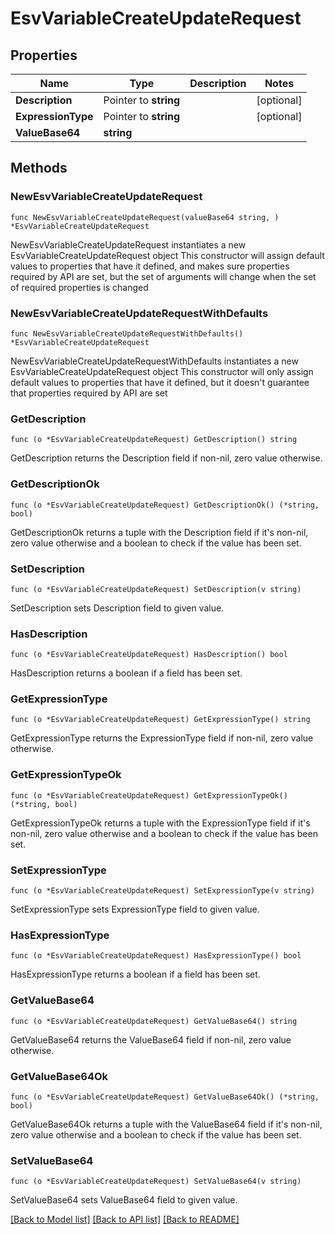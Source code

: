 # EsvVariableCreateUpdateRequest

## Properties

Name | Type | Description | Notes
------------ | ------------- | ------------- | -------------
**Description** | Pointer to **string** |  | [optional] 
**ExpressionType** | Pointer to **string** |  | [optional] 
**ValueBase64** | **string** |  | 

## Methods

### NewEsvVariableCreateUpdateRequest

`func NewEsvVariableCreateUpdateRequest(valueBase64 string, ) *EsvVariableCreateUpdateRequest`

NewEsvVariableCreateUpdateRequest instantiates a new EsvVariableCreateUpdateRequest object
This constructor will assign default values to properties that have it defined,
and makes sure properties required by API are set, but the set of arguments
will change when the set of required properties is changed

### NewEsvVariableCreateUpdateRequestWithDefaults

`func NewEsvVariableCreateUpdateRequestWithDefaults() *EsvVariableCreateUpdateRequest`

NewEsvVariableCreateUpdateRequestWithDefaults instantiates a new EsvVariableCreateUpdateRequest object
This constructor will only assign default values to properties that have it defined,
but it doesn't guarantee that properties required by API are set

### GetDescription

`func (o *EsvVariableCreateUpdateRequest) GetDescription() string`

GetDescription returns the Description field if non-nil, zero value otherwise.

### GetDescriptionOk

`func (o *EsvVariableCreateUpdateRequest) GetDescriptionOk() (*string, bool)`

GetDescriptionOk returns a tuple with the Description field if it's non-nil, zero value otherwise
and a boolean to check if the value has been set.

### SetDescription

`func (o *EsvVariableCreateUpdateRequest) SetDescription(v string)`

SetDescription sets Description field to given value.

### HasDescription

`func (o *EsvVariableCreateUpdateRequest) HasDescription() bool`

HasDescription returns a boolean if a field has been set.

### GetExpressionType

`func (o *EsvVariableCreateUpdateRequest) GetExpressionType() string`

GetExpressionType returns the ExpressionType field if non-nil, zero value otherwise.

### GetExpressionTypeOk

`func (o *EsvVariableCreateUpdateRequest) GetExpressionTypeOk() (*string, bool)`

GetExpressionTypeOk returns a tuple with the ExpressionType field if it's non-nil, zero value otherwise
and a boolean to check if the value has been set.

### SetExpressionType

`func (o *EsvVariableCreateUpdateRequest) SetExpressionType(v string)`

SetExpressionType sets ExpressionType field to given value.

### HasExpressionType

`func (o *EsvVariableCreateUpdateRequest) HasExpressionType() bool`

HasExpressionType returns a boolean if a field has been set.

### GetValueBase64

`func (o *EsvVariableCreateUpdateRequest) GetValueBase64() string`

GetValueBase64 returns the ValueBase64 field if non-nil, zero value otherwise.

### GetValueBase64Ok

`func (o *EsvVariableCreateUpdateRequest) GetValueBase64Ok() (*string, bool)`

GetValueBase64Ok returns a tuple with the ValueBase64 field if it's non-nil, zero value otherwise
and a boolean to check if the value has been set.

### SetValueBase64

`func (o *EsvVariableCreateUpdateRequest) SetValueBase64(v string)`

SetValueBase64 sets ValueBase64 field to given value.



[[Back to Model list]](../README.md#documentation-for-models) [[Back to API list]](../README.md#documentation-for-api-endpoints) [[Back to README]](../README.md)


